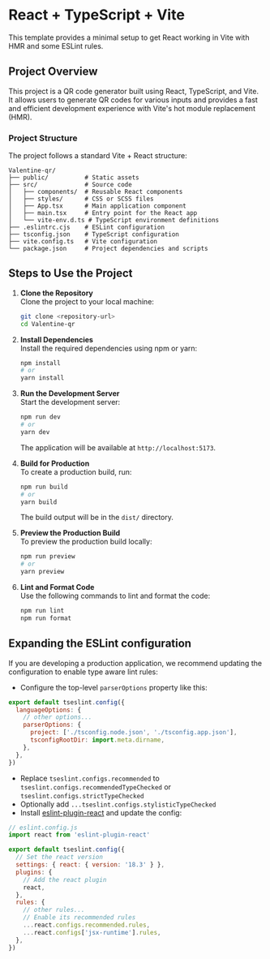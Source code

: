 # React + TypeScript + Vite

This template provides a minimal setup to get React working in Vite with HMR and some ESLint rules.

## Project Overview

This project is a QR code generator built using React, TypeScript, and Vite. It allows users to generate QR codes for various inputs and provides a fast and efficient development experience with Vite's hot module replacement (HMR).

### Project Structure

The project follows a standard Vite + React structure:

```
Valentine-qr/
├── public/          # Static assets
├── src/             # Source code
│   ├── components/  # Reusable React components
│   ├── styles/      # CSS or SCSS files
│   ├── App.tsx      # Main application component
│   ├── main.tsx     # Entry point for the React app
│   └── vite-env.d.ts # TypeScript environment definitions
├── .eslintrc.cjs    # ESLint configuration
├── tsconfig.json    # TypeScript configuration
├── vite.config.ts   # Vite configuration
└── package.json     # Project dependencies and scripts
```

## Steps to Use the Project

1. **Clone the Repository**  
   Clone the project to your local machine:
   ```bash
   git clone <repository-url>
   cd Valentine-qr
   ```

2. **Install Dependencies**  
   Install the required dependencies using npm or yarn:
   ```bash
   npm install
   # or
   yarn install
   ```

3. **Run the Development Server**  
   Start the development server:
   ```bash
   npm run dev
   # or
   yarn dev
   ```
   The application will be available at `http://localhost:5173`.

4. **Build for Production**  
   To create a production build, run:
   ```bash
   npm run build
   # or
   yarn build
   ```
   The build output will be in the `dist/` directory.

5. **Preview the Production Build**  
   To preview the production build locally:
   ```bash
   npm run preview
   # or
   yarn preview
   ```

6. **Lint and Format Code**  
   Use the following commands to lint and format the code:
   ```bash
   npm run lint
   npm run format
   ```

## Expanding the ESLint configuration

If you are developing a production application, we recommend updating the configuration to enable type aware lint rules:

- Configure the top-level `parserOptions` property like this:

```js
export default tseslint.config({
  languageOptions: {
    // other options...
    parserOptions: {
      project: ['./tsconfig.node.json', './tsconfig.app.json'],
      tsconfigRootDir: import.meta.dirname,
    },
  },
})
```

- Replace `tseslint.configs.recommended` to `tseslint.configs.recommendedTypeChecked` or `tseslint.configs.strictTypeChecked`
- Optionally add `...tseslint.configs.stylisticTypeChecked`
- Install [eslint-plugin-react](https://github.com/jsx-eslint/eslint-plugin-react) and update the config:

```js
// eslint.config.js
import react from 'eslint-plugin-react'

export default tseslint.config({
  // Set the react version
  settings: { react: { version: '18.3' } },
  plugins: {
    // Add the react plugin
    react,
  },
  rules: {
    // other rules...
    // Enable its recommended rules
    ...react.configs.recommended.rules,
    ...react.configs['jsx-runtime'].rules,
  },
})
```
